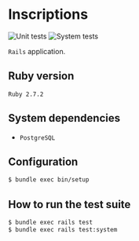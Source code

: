 # Inscriptions

![Unit tests](https://github.com/iszandro/inscriptions/workflows/Unit%20tests/badge.svg)
![System tests](https://github.com/iszandro/inscriptions/workflows/System%20tests/badge.svg)

`Rails` application.

## Ruby version

`Ruby 2.7.2`

## System dependencies

* `PostgreSQL`

## Configuration

```bash
$ bundle exec bin/setup
```

## How to run the test suite

```bash
$ bundle exec rails test
$ bundle exec rails test:system
```
